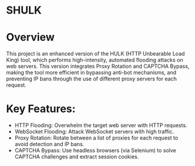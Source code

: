 # SHULK

# Overview
This project is an enhanced version of the HULK (HTTP Unbearable Load King) tool, which performs high-intensity, automated flooding attacks on web servers. This version integrates Proxy Rotation and CAPTCHA Bypass, making the tool more efficient in bypassing anti-bot mechanisms, and preventing IP bans through the use of different proxy servers for each request.

# Key Features:
* HTTP Flooding: Overwhelm the target web server with HTTP requests.
* WebSocket Flooding: Attack WebSocket servers with high traffic.
* Proxy Rotation: Rotate between a list of proxies for each request to avoid detection and IP bans.
* CAPTCHA Bypass: Use headless browsers (via Selenium) to solve CAPTCHA challenges and extract session cookies.
